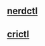 ## [nerdctl](https://github.com/containerd/nerdctl)

## [crictl](https://github.com/kubernetes-sigs/cri-tools/blob/master/docs/crictl.md)

